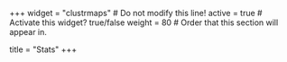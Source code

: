 +++
widget = "clustrmaps"  # Do not modify this line!
active = true  # Activate this widget? true/false
weight = 80  # Order that this section will appear in.

title = "Stats"
+++

